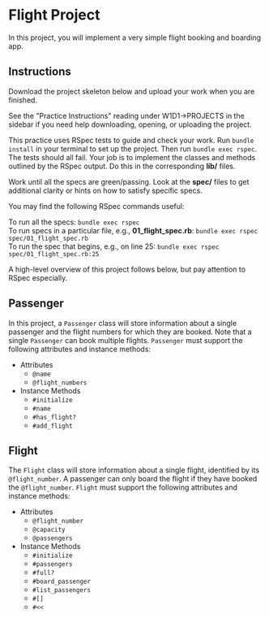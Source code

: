 # Flight Project

In this project, you will implement a very simple flight booking and boarding
app.

## Instructions

Download the project skeleton below and upload your work when you are finished.

See the "Practice Instructions" reading under W1D1->PROJECTS in the sidebar if
you need help downloading, opening, or uploading the project.

This practice uses RSpec tests to guide and check your work. Run `bundle
install` in your terminal to set up the project. Then run `bundle exec rspec`.
The tests should all fail. Your job is to implement the classes and methods
outlined by the RSpec output. Do this in the corresponding __lib/__ files.

Work until all the specs are green/passing. Look at the __spec/__ files to get
additional clarity or hints on how to satisfy specific specs.

You may find the following RSpec commands useful:

To run all the specs: `bundle exec rspec`  
To run specs in a particular file, e.g., __01_flight_spec.rb__: `bundle exec rspec spec/01_flight_spec.rb`  
To run the spec that begins, e.g., on line 25: `bundle exec rspec spec/01_flight_spec.rb:25`

A high-level overview of this project follows below, but pay attention to RSpec
especially.

## Passenger

In this project, a `Passenger` class will store information about a single
passenger and the flight numbers for which they are booked. Note that a single
`Passenger` can book multiple flights. `Passenger` must support the following
attributes and instance methods:

+ Attributes
  + `@name`
  + `@flight_numbers`
+ Instance Methods
  + `#initialize`
  + `#name`
  + `#has_flight?`
  + `#add_flight`

## Flight

The `Flight` class will store information about a single flight, identified by
its `@flight_number`. A passenger can only board the flight if they have booked
the `@flight_number`. `Flight` must support the following attributes and
instance methods:

+ Attributes
  + `@flight_number`
  + `@capacity`
  + `@passengers`
+ Instance Methods
  + `#initialize`
  + `#passengers`
  + `#full?`
  + `#board_passenger`
  + `#list_passengers`
  + `#[]`
  + `#<<`